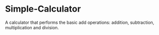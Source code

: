 # Simple-Calculator
A calculator that performs the basic add operations: addition, subtraction, multiplication and division.
